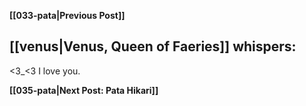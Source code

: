 **[[033-pata|Previous Post]]**

## [[venus|Venus, Queen of Faeries]] whispers:

\<3\_\<3 I love you.

**[[035-pata|Next Post: Pata Hikari]]**
